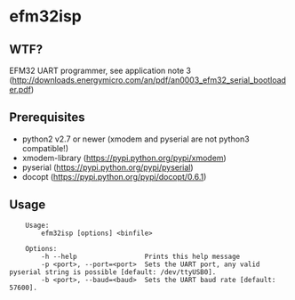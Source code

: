 efm32isp
========

WTF?
----

EFM32 UART programmer, see application note 3 (http://downloads.energymicro.com/an/pdf/an0003_efm32_serial_bootloader.pdf)

Prerequisites
-------------

 * python2 v2.7 or newer (xmodem and pyserial are not python3 compatible!)
 * xmodem-library (https://pypi.python.org/pypi/xmodem)
 * pyserial (https://pypi.python.org/pypi/pyserial)
 * docopt (https://pypi.python.org/pypi/docopt/0.6.1)

Usage
-----

```
    Usage:
        efm32isp [options] <binfile>

    Options:
        -h --help                 Prints this help message
        -p <port>, --port=<port>  Sets the UART port, any valid pyserial string is possible [default: /dev/ttyUSB0].
        -b <port>, --baud=<baud>  Sets the UART baud rate [default: 57600].
```
